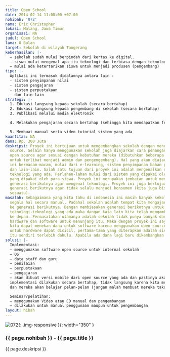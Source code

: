 ```yaml
---
title: Open School
date: 2014-02-14 11:08:00 +07:00
nohibah: '072'
nama: Eric Christopher
lokasi: Malang, Jawa Timur
organisasi: NA
judul: Open School
lama: 8 Bulan
target: Sekolah di wilayah Tangerang
keberhasilan: |-
  – sekolah sudah mulai berpindah dari kertas ke digital.
  – siswa mulai mengenal apa itu teknologi dan terbiasa dengan teknologi.
  – mulai ada ketertarikan siswa untuk menjadi produsen (pengembang)
tipe: |-
  Aplikasi ini termasuk didalamnya antara lain :
  - sistem penyimpanan nilai
  - sistem pengajaran
  - sistem perpustakaan
  - dan lain-lain
strategi: |-
  1. Edukasi langsung kepada sekolah (secara bertahap)
  2. Edukasi langsung kepada pengembang di sekolah (secara bertahap)
  3. Publikasi melalui media elektronik

  4. Melakukan pengajaran secara bertahap (sehingga kita mendapatkan feedback secara bertahap juga)

  5. Membuat manual serta video tutorial sistem yang ada
kuantitas: NA
dana: Rp. 300 Juta
deskripsi: Proyek ini bertujuan untuk mengembangkan sekolah dengan menggunakan open
  source. Selain hanya menggunakan sekolah juga diajarkan cara penanganan serta memodifikasi
  open source agar sesuai dengan kebutuhan mereka (dibutuhkan beberapa orang muda
  untuk terlibat menjadi admin dan pengengembang). Hal yang akan diajarkan dalam proyek
  ini bermacam-macam, mulai dari e-learning, sistem penyimpanan bahan pengajaran,
  dan lain-lain. Salah satu tujuan dari proyek ini adalah mengenalkan sekolah dengan
  teknologi yang ada. Perlahan-lahan mulai dari sistem yang dipakai oleh guru sampai
  yang dipakai oleh para siswa. Proyek ini merupakan jembatan untuk membuka wawasan
  generasi berikutnya agar mengenal teknologi. Proyek ini juga bertujuan untuk mengubah
  generasi berikutnya agar tidak selalu menjadi konsumen (kita juga bisa mengembangkan
  sesuatu).
masalah: Sebagaimana yang kita tahu di indonesia ini masih banyak sekolah yang melakukan
  segala hal secara manual. Padahal sekolah adalah tempat kita mengajarkan hal-hal
  ke generasi berikutnya. Dengan membiasakan generasi berikutnya untuk menggunakan
  teknologi-teknologi yang ada maka dangan kata lain kita telah mengambil satu langkah
  ke depan. Permasalahan utamanya adalah sekolah tidak punya banyak dana untuk membeli
  hardware dan software untuk menunjang itu. Maka dengan proyek ini saya berharap
  kita dapat menekan dana untuk software karena menggunakan open source. Sedangkan
  untuk hardware dapat dicicil, pertama-tama yang diterapkan adalah sistem dalam sekolah
  itu sendiri terlebih dahulu. Apabila ada dana lagi baru dikembangkan ke yang lain.
solusi: |-
  Implementasi:
  – menggunakan software open source untuk internal sekolah
  – OS
  – data staff dan guru
  – penilaian
  – perpustakaan
  – pengajaran
  – akan dibuat versi mobile dari open source yang ada dan pastinya akan menjadi open source juga
  implementasi dilakukan secara bertahap, tidak langsung karena kita membutuhkan saran serta komentar mereka
  dan mereka akan belajar pelan-pelan (jangan malah membuat mereka takut akan teknologi)

  Seminar/pelatihan:
  – menggunakan Video atau CD manual dan pengembangan
  – dilakukan untuk manual penggunaan maupun untuk pengembangan
layout: hibah
---
```


![072](/static/img/hibahcms/072.png){: .img-responsive }{: width="350" }

### {{ page.nohibah }} - {{ page.title }}

{{ page.deskripsi }}
